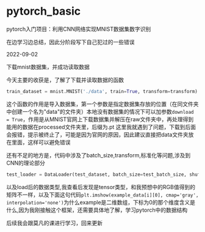 # pytorch_basic
pytorch入门项目：利用CNN网络实现MNIST数据集数字识别

在边学习边总结，因此分阶段写下自己犯过的一些错误

2022-09-02

下载mnist数据集，并成功读取数据

今天主要的收获是，了解了下载并读取数据的函数

```python
train_dataset = mnist.MNIST('./data', train=True, transform=transform)
```
这个函数的作用是导入数据集，第一个参数是指定数据集存放的位置（在同文件夹中创建一个名为"data"的文件夹）本地没有数据集的情况下可以加参数`download = True`，作用是从MNIST官网上下载数据集并解压在raw文件夹中，再处理得到能用的数据在processed文件夹里，后缀为.pt 这里我就遇到了问题，下载到后面会报错，提示被终止了，可能是因为官网的原因，因此建议直接把data文件夹放在里面，这样可以避免错误

还有不足的地方是，代码中涉及了batch_size,transform,标准化等问题,涉及到CNN的理论部分
```python
test_loader = DataLoader(test_dataset, batch_size=test_batch_size, shuffle=False)
```
以及load后的数据类型,我查看后发现是tensor类型，和我预想中的RGB值得到的矩阵不一样，以及下面这句代码`plt.imshow(example_data[i][0], cmap='gray', interpolation='none')`为什么example是二维数组，下标为0的那个维度含义是什么,因为我刚接触这个框架，还需要具体地了解，学习pytorch中的数据结构

后续我会跟莫凡的课进行学习，回来更新
